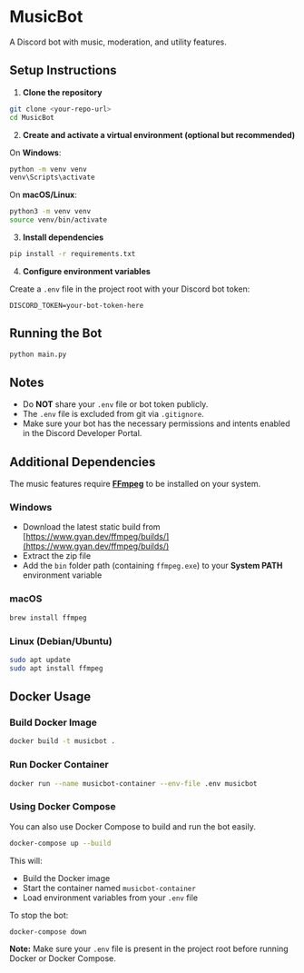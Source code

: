 # MusicBot

A Discord bot with music, moderation, and utility features.

## Setup Instructions

1. **Clone the repository**

```bash
git clone <your-repo-url>
cd MusicBot
```

2. **Create and activate a virtual environment (optional but recommended)**

On **Windows**:
```bash
python -m venv venv
venv\Scripts\activate
```

On **macOS/Linux**:
```bash
python3 -m venv venv
source venv/bin/activate
```

3. **Install dependencies**

```bash
pip install -r requirements.txt
```

4. **Configure environment variables**

Create a `.env` file in the project root with your Discord bot token:

```
DISCORD_TOKEN=your-bot-token-here
```

## Running the Bot

```bash
python main.py
```

## Notes

- Do **NOT** share your `.env` file or bot token publicly.
- The `.env` file is excluded from git via `.gitignore`.
- Make sure your bot has the necessary permissions and intents enabled in the Discord Developer Portal.

## Additional Dependencies

The music features require [**FFmpeg**](https://ffmpeg.org/) to be installed on your system.

### Windows
- Download the latest static build from [https://www.gyan.dev/ffmpeg/builds/](https://www.gyan.dev/ffmpeg/builds/)
- Extract the zip file
- Add the `bin` folder path (containing `ffmpeg.exe`) to your **System PATH** environment variable

### macOS
```bash
brew install ffmpeg
```

### Linux (Debian/Ubuntu)
```bash
sudo apt update
sudo apt install ffmpeg
```

## Docker Usage

### Build Docker Image

```bash
docker build -t musicbot .
```

### Run Docker Container

```bash
docker run --name musicbot-container --env-file .env musicbot
```

### Using Docker Compose

You can also use Docker Compose to build and run the bot easily.

```bash
docker-compose up --build
```

This will:
- Build the Docker image
- Start the container named `musicbot-container`
- Load environment variables from your `.env` file

To stop the bot:

```bash
docker-compose down
```

**Note:** Make sure your `.env` file is present in the project root before running Docker or Docker Compose.
